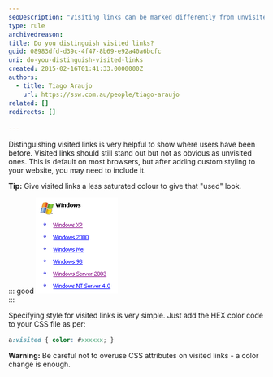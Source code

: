 ```yaml
---
seoDescription: "Visiting links can be marked differently from unvisited ones with a less saturated color to give that "used" look."
type: rule
archivedreason: 
title: Do you distinguish visited links?
guid: 08983dfd-d39c-4f47-8b69-e92a40a6bcfc
uri: do-you-distinguish-visited-links
created: 2015-02-16T01:41:33.0000000Z
authors: 
  - title: Tiago Araujo
    url: https://ssw.com.au/people/tiago-araujo
related: []
redirects: []

---
```


Distinguishing visited links is very helpful to show where users have been before. Visited links should still stand out but not as obvious as unvisited ones. This is default on most browsers, but after adding custom styling to your website, you may need to include it. 

<!--endintro-->

**Tip:** Give visited links a less saturated colour to give that "used" look.

::: good
![Figure: Good example - Visited links are marked different from unvisited](../../assets/VisitedLinks.gif)  
:::

Specifying style for visited links is very simple. Just add the HEX color code to your CSS file as per:

``` css
a:visited { color: #xxxxxx; }
```

**Warning:** Be careful not to overuse CSS attributes on visited links - a color change is enough.
